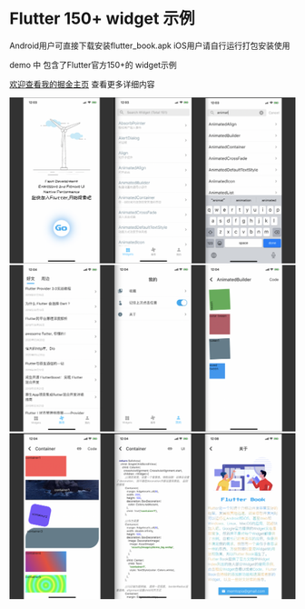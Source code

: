 
# Flutter 150+ widget 示例

Android用户可直接下载安装flutter_book.apk
iOS用户请自行运行打包安装使用

demo 中 包含了Flutter官方150+的 widget示例

[欢迎查看我的掘金主页](https://juejin.im/user/5ce1721a51882525f52cf82c/posts) 查看更多详细内容

![1](https://github.com/memtopia/flutter_rampup_demo_app/raw/master/demo_img/1.png)
![1](https://github.com/memtopia/flutter_rampup_demo_app/raw/master/demo_img/2.png)
![1](https://github.com/memtopia/flutter_rampup_demo_app/raw/master/demo_img/3.png)

